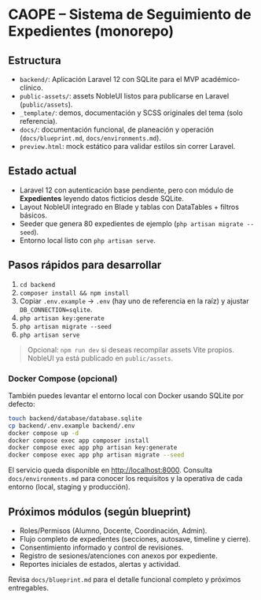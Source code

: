 # CAOPE – Sistema de Seguimiento de Expedientes (monorepo)

## Estructura
- `backend/`: Aplicación Laravel 12 con SQLite para el MVP académico-clínico.
- `public-assets/`: assets NobleUI listos para publicarse en Laravel (`public/assets`).
- `_template/`: demos, documentación y SCSS originales del tema (solo referencia).
- `docs/`: documentación funcional, de planeación y operación (`docs/blueprint.md`, `docs/environments.md`).
- `preview.html`: mock estático para validar estilos sin correr Laravel.

## Estado actual
- Laravel 12 con autenticación base pendiente, pero con módulo de **Expedientes** leyendo datos ficticios desde SQLite.
- Layout NobleUI integrado en Blade y tablas con DataTables + filtros básicos.
- Seeder que genera 80 expedientes de ejemplo (`php artisan migrate --seed`).
- Entorno local listo con `php artisan serve`.

## Pasos rápidos para desarrollar
1. `cd backend`
2. `composer install && npm install`
3. Copiar `.env.example` → `.env` (hay uno de referencia en la raíz) y ajustar `DB_CONNECTION=sqlite`.
4. `php artisan key:generate`
5. `php artisan migrate --seed`
6. `php artisan serve`

> Opcional: `npm run dev` si deseas recompilar assets Vite propios. NobleUI ya está publicado en `public/assets`.

### Docker Compose (opcional)

También puedes levantar el entorno local con Docker usando SQLite por defecto:

```bash
touch backend/database/database.sqlite
cp backend/.env.example backend/.env
docker compose up -d
docker compose exec app composer install
docker compose exec app php artisan key:generate
docker compose exec app php artisan migrate --seed
```

El servicio queda disponible en <http://localhost:8000>. Consulta `docs/environments.md` para conocer los requisitos y la operativa de cada entorno (local, staging y producción).

## Próximos módulos (según blueprint)
- Roles/Permisos (Alumno, Docente, Coordinación, Admin).
- Flujo completo de expedientes (secciones, autosave, timeline y cierre).
- Consentimiento informado y control de revisiones.
- Registro de sesiones/atenciones con anexos por expediente.
- Reportes iniciales de estados, alertas y actividad.

Revisa `docs/blueprint.md` para el detalle funcional completo y próximos entregables.
